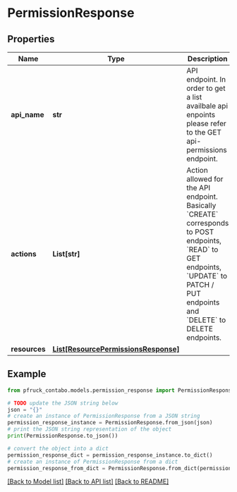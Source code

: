 # PermissionResponse


## Properties

Name | Type | Description | Notes
------------ | ------------- | ------------- | -------------
**api_name** | **str** | API endpoint. In order to get a list availbale api enpoints please refer to the GET api-permissions endpoint. | 
**actions** | **List[str]** | Action allowed for the API endpoint. Basically &#x60;CREATE&#x60; corresponds to POST endpoints, &#x60;READ&#x60; to GET endpoints, &#x60;UPDATE&#x60; to PATCH / PUT endpoints and &#x60;DELETE&#x60; to DELETE endpoints. | 
**resources** | [**List[ResourcePermissionsResponse]**](ResourcePermissionsResponse.md) |  | [optional] 

## Example

```python
from pfruck_contabo.models.permission_response import PermissionResponse

# TODO update the JSON string below
json = "{}"
# create an instance of PermissionResponse from a JSON string
permission_response_instance = PermissionResponse.from_json(json)
# print the JSON string representation of the object
print(PermissionResponse.to_json())

# convert the object into a dict
permission_response_dict = permission_response_instance.to_dict()
# create an instance of PermissionResponse from a dict
permission_response_from_dict = PermissionResponse.from_dict(permission_response_dict)
```
[[Back to Model list]](../README.md#documentation-for-models) [[Back to API list]](../README.md#documentation-for-api-endpoints) [[Back to README]](../README.md)



